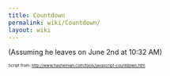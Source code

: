 ```yaml
---
title: Countdown
permalink: wiki/Countdown/
layout: wiki
---
```


<big><big>

<html>
<script language="JavaScript">
TargetDate = “06/02/2011 10:32 AM”; BackColor = “white”; ForeColor =
“\#330066”; CountActive = true; CountStepper = -1; LeadingZero = false;
//DisplayFormat = “Oh shoot! %%D%% days, %%H%% Hours, %%M%% Minutes
until Trick moves to China!”; DisplayFormat = “Oh shoot! %%D%% days and
%%H%% hours until Trick moves to China!”; FinishMessage = “I'm off to
China!”;

</script>
<script language="JavaScript" src="http://scripts.hashemian.com/js/countdown.js">
</script>
</html>
</big></big>

(Assuming he leaves on June 2nd at 10:32 AM)

<small><small><small>Script from:
<http://www.hashemian.com/tools/javascript-countdown.htm></small></small></small>
